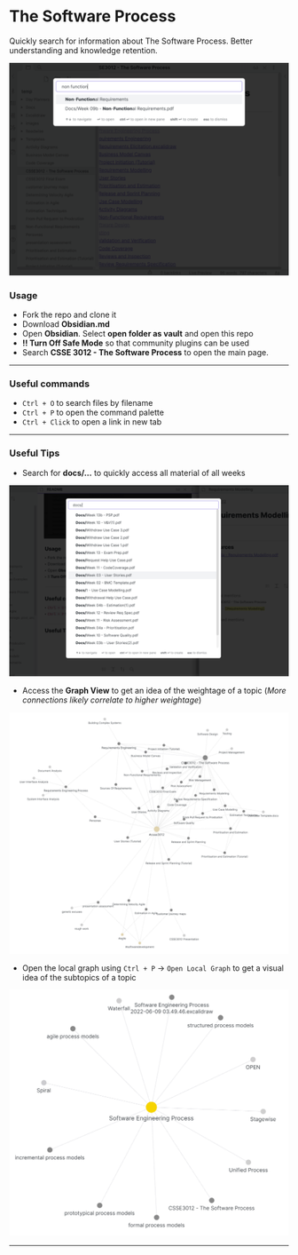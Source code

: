 # The Software Process
Quickly search for information about The Software Process. Better understanding and knowledge retention.

![images/usage.png](https://raw.githubusercontent.com/esxr/the-software-process/master/images/usage.png)

### Usage
- Fork the repo and clone it
- Download **Obsidian.md**
- Open **Obsidian**. Select **open folder as vault** and open this repo
- **!! Turn Off Safe Mode** so that community plugins can be used
- Search **CSSE 3012 - The Software Process** to open the main page.
___

### Useful commands
- `Ctrl + O` to search files by filename
- `Ctrl + P` to open the command palette
- `Ctrl + Click` to open a link in new tab

___
### Useful Tips
- Search for **docs/...** to quickly access all material of all weeks

![](https://raw.githubusercontent.com/esxr/the-software-process/master/images/Pasted%20image%2020220609043551.png)

- Access the **Graph View** to get an idea of the weightage of a topic (*More connections likely correlate to higher weightage*)

![](https://raw.githubusercontent.com/esxr/the-software-process/master/images/Pasted%20image%2020220609044313.png)


- Open the local graph using `Ctrl + P` -> `Open Local Graph` to get a visual idea of the subtopics of a topic

![](https://raw.githubusercontent.com/esxr/the-software-process/master/images/Pasted%20image%2020220609044535.png)
___
